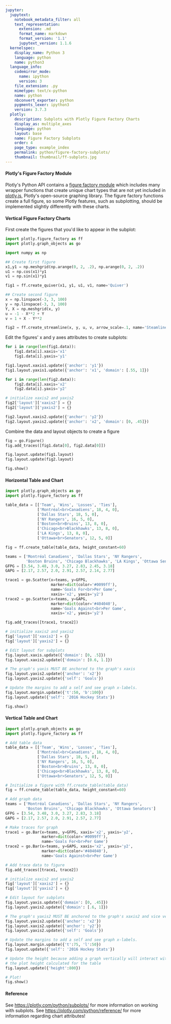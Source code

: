 ```yaml
---
jupyter:
  jupytext:
    notebook_metadata_filter: all
    text_representation:
      extension: .md
      format_name: markdown
      format_version: '1.1'
      jupytext_version: 1.1.6
  kernelspec:
    display_name: Python 3
    language: python
    name: python3
  language_info:
    codemirror_mode:
      name: ipython
      version: 3
    file_extension: .py
    mimetype: text/x-python
    name: python
    nbconvert_exporter: python
    pygments_lexer: ipython3
    version: 3.7.3
  plotly:
    description: Subplots with Plotly Figure Factory Charts
    display_as: multiple_axes
    language: python
    layout: base
    name: Figure Factory Subplots
    order: 4
    page_type: example_index
    permalink: python/figure-factory-subplots/
    thumbnail: thumbnail/ff-subplots.jpg
---
```


#### Plotly's Figure Factory Module

Plotly's Python API contains a [figure factory module](/python/figure-factories/) which includes many wrapper functions that create unique chart types that are not yet included in [plotly.js](https://github.com/plotly/plotly.js), Plotly's open-source graphing library. The figure factory functions create a full figure, so some Plotly features, such as subplotting, should be implemented slightly differently with these charts.


#### Vertical Figure Factory Charts
First create the figures that you'd like to appear in the subplot:

```python
import plotly.figure_factory as ff
import plotly.graph_objects as go

import numpy as np

## Create first figure
x1,y1 = np.meshgrid(np.arange(0, 2, .2), np.arange(0, 2, .2))
u1 = np.cos(x1)*y1
v1 = np.sin(x1)*y1

fig1 = ff.create_quiver(x1, y1, u1, v1, name='Quiver')

## Create second figure
x = np.linspace(-3, 3, 100)
y = np.linspace(-3, 3, 100)
Y, X = np.meshgrid(x, y)
u = -1 - X**2 + Y
v = 1 + X - Y**2

fig2 = ff.create_streamline(x, y, u, v, arrow_scale=.1, name='Steamline')
```

Edit the figures' x and y axes attributes to create subplots:

```python
for i in range(len(fig1.data)):
    fig1.data[i].xaxis='x1'
    fig1.data[i].yaxis='y1'

fig1.layout.xaxis1.update({'anchor': 'y1'})
fig1.layout.yaxis1.update({'anchor': 'x1', 'domain': [.55, 1]})

for i in range(len(fig2.data)):
    fig2.data[i].xaxis='x2'
    fig2.data[i].yaxis='y2'

# initialize xaxis2 and yaxis2
fig2['layout']['xaxis2'] = {}
fig2['layout']['yaxis2'] = {}

fig2.layout.xaxis2.update({'anchor': 'y2'})
fig2.layout.yaxis2.update({'anchor': 'x2', 'domain': [0, .45]})
```

Combine the data and layout objects to create a figure

```python
fig = go.Figure()
fig.add_traces([fig1.data[0], fig2.data[0]])

fig.layout.update(fig1.layout)
fig.layout.update(fig2.layout)

fig.show()
```

#### Horizontal Table and Chart

```python
import plotly.graph_objects as go
import plotly.figure_factory as ff

table_data = [['Team', 'Wins', 'Losses', 'Ties'],
              ['Montréal<br>Canadiens', 18, 4, 0],
              ['Dallas Stars', 18, 5, 0],
              ['NY Rangers', 16, 5, 0],
              ['Boston<br>Bruins', 13, 8, 0],
              ['Chicago<br>Blackhawks', 13, 8, 0],
              ['LA Kings', 13, 8, 0],
              ['Ottawa<br>Senators', 12, 5, 0]]

fig = ff.create_table(table_data, height_constant=60)

teams = ['Montréal Canadiens', 'Dallas Stars', 'NY Rangers',
         'Boston Bruins', 'Chicago Blackhawks', 'LA Kings', 'Ottawa Senators']
GFPG = [3.54, 3.48, 3.0, 3.27, 2.83, 2.45, 3.18]
GAPG = [2.17, 2.57, 2.0, 2.91, 2.57, 2.14, 2.77]

trace1 = go.Scatter(x=teams, y=GFPG,
                    marker=dict(color='#0099ff'),
                    name='Goals For<br>Per Game',
                    xaxis='x2', yaxis='y2')
trace2 = go.Scatter(x=teams, y=GAPG,
                    marker=dict(color='#404040'),
                    name='Goals Against<br>Per Game',
                    xaxis='x2', yaxis='y2')

fig.add_traces([trace1, trace2])

# initialize xaxis2 and yaxis2
fig['layout']['xaxis2'] = {}
fig['layout']['yaxis2'] = {}

# Edit layout for subplots
fig.layout.xaxis.update({'domain': [0, .5]})
fig.layout.xaxis2.update({'domain': [0.6, 1.]})

# The graph's yaxis MUST BE anchored to the graph's xaxis
fig.layout.yaxis2.update({'anchor': 'x2'})
fig.layout.yaxis2.update({'self': 'Goals'})

# Update the margins to add a self and see graph x-labels.
fig.layout.margin.update({'t':50, 'b':100})
fig.layout.update({'self': '2016 Hockey Stats'})

fig.show()
```

#### Vertical Table and Chart

```python
import plotly.graph_objects as go
import plotly.figure_factory as ff

# Add table data
table_data = [['Team', 'Wins', 'Losses', 'Ties'],
              ['Montréal<br>Canadiens', 18, 4, 0],
              ['Dallas Stars', 18, 5, 0],
              ['NY Rangers', 16, 5, 0],
              ['Boston<br>Bruins', 13, 8, 0],
              ['Chicago<br>Blackhawks', 13, 8, 0],
              ['Ottawa<br>Senators', 12, 5, 0]]

# Initialize a figure with ff.create_table(table_data)
fig = ff.create_table(table_data, height_constant=60)

# Add graph data
teams = ['Montréal Canadiens', 'Dallas Stars', 'NY Rangers',
         'Boston Bruins', 'Chicago Blackhawks', 'Ottawa Senators']
GFPG = [3.54, 3.48, 3.0, 3.27, 2.83, 3.18]
GAPG = [2.17, 2.57, 2.0, 2.91, 2.57, 2.77]

# Make traces for graph
trace1 = go.Bar(x=teams, y=GFPG, xaxis='x2', yaxis='y2',
                marker=dict(color='#0099ff'),
                name='Goals For<br>Per Game')
trace2 = go.Bar(x=teams, y=GAPG, xaxis='x2', yaxis='y2',
                marker=dict(color='#404040'),
                name='Goals Against<br>Per Game')

# Add trace data to figure
fig.add_traces([trace1, trace2])

# initialize xaxis2 and yaxis2
fig['layout']['xaxis2'] = {}
fig['layout']['yaxis2'] = {}

# Edit layout for subplots
fig.layout.yaxis.update({'domain': [0, .45]})
fig.layout.yaxis2.update({'domain': [.6, 1]})

# The graph's yaxis2 MUST BE anchored to the graph's xaxis2 and vice versa
fig.layout.yaxis2.update({'anchor': 'x2'})
fig.layout.xaxis2.update({'anchor': 'y2'})
fig.layout.yaxis2.update({'self': 'Goals'})

# Update the margins to add a self and see graph x-labels.
fig.layout.margin.update({'t':75, 'l':50})
fig.layout.update({'self': '2016 Hockey Stats'})

# Update the height because adding a graph vertically will interact with
# the plot height calculated for the table
fig.layout.update({'height':800})

# Plot!
fig.show()
```

#### Reference
See https://plotly.com/python/subplots/ for more information on working with subplots. See https://plotly.com/python/reference/ for more information regarding chart attributes!
